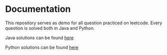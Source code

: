 # Documentation 

This repository serves as demo for all question practiced on leetcode. 
Every question is solved both in Java and Python.

Java solutions can be found [here](https://github.com/jayzhou125/leetcode-questions/tree/main/Java%20solutions)

Python solutions can be found [here](https://github.com/jayzhou125/leetcode-questions/tree/main/Python%20solutions)
